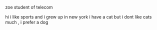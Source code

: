 <h>zoe </h>
student of telecom 

hi i like sports and i grew up in new york i have a cat but i dont like cats much , i prefer a dog 
